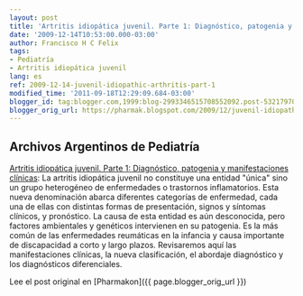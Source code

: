 ```yaml
---
layout: post
title: 'Artritis idiopática juvenil. Parte 1: Diagnóstico, patogenia y manifestaciones clínicas'
date: '2009-12-14T10:53:00.000-03:00'
author: Francisco H C Felix
tags:
- Pediatría
- Artritis idiopática juvenil
lang: es
ref: 2009-12-14-juvenil-idiopathic-arthritis-part-1
modified_time: '2011-09-18T12:29:09.684-03:00'
blogger_id: tag:blogger.com,1999:blog-2993346515708552092.post-5321797011547447979
blogger_orig_url: https://pharmak.blogspot.com/2009/12/juvenil-idiopathic-arthritis-part-1.html
---
```


## Archivos Argentinos de Pediatría

[Artritis idiopática juvenil. Parte 1: Diagnóstico, patogenia y manifestaciones clínicas](http://ref.scielo.org/s3xzmz): La artritis idiopática juvenil no constituye una entidad "única" sino un grupo heterogéneo de enfermedades o trastornos inflamatorios. <!--more-->Esta nueva denominación abarca diferentes categorías de enfermedad, cada una de ellas con distintas formas de presentación, signos y síntomas clínicos, y pronóstico. La causa de esta entidad es aún desconocida, pero factores ambientales y genéticos intervienen en su patogenia. Es la más común de las enfermedades reumáticas en la infancia y causa importante de discapacidad a corto y largo plazos.
Revisaremos aquí las manifestaciones clínicas, la nueva clasificación, el abordaje diagnóstico y los diagnósticos diferenciales.

Lee el post original en [Pharmakon]({{ page.blogger_orig_url }})
